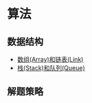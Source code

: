 # 算法

## 数据结构

- [数组(Array)和链表(Link)](./array_and_link)
- [栈(Stack)和队列(Queue)](./stack_and_queue)

## 解题策略